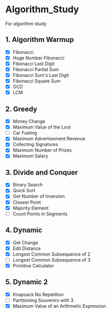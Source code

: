 # Algorithm_Study
For algorithm study

## 1. Algorithm Warmup
- [x] Fibonacci
- [x] Huge Number Fibonacci
- [x] Fibonacci Last Digit
- [x] Fibonacci Partial Sum
- [x] Fibonacci Sum's Last Digit
- [x] Fibonacci Square Sum
- [x] GCD
- [x] LCM

## 2. Greedy
- [x] Money Change
- [x] Maximum Value of the Loot
- [ ] Car Fueling
- [x] Maximum Advertisement Revenue
- [x] Collecting Signatures
- [x] Maximum Number of Prizes
- [x] Maximum Salary

## 3. Divide and Conquer
- [x] Binary Search
- [x] Quick Sort
- [x] Get Number of Inversion
- [x] Closest Point
- [x] Majority Element
- [ ] Count Points in Segments

## 4. Dynamic
- [x] Get Change
- [x] Edit Distance
- [x] Longest Common Subsequence of 2
- [ ] Longest Common Subsequence of 3
- [x] Primitive Calculator

## 5. Dynamic 2
- [x] Knapsack No Repetition
- [ ] Partitioning Souvenirs with 3
- [x] Maximum Value of an Arithmetic Expression
